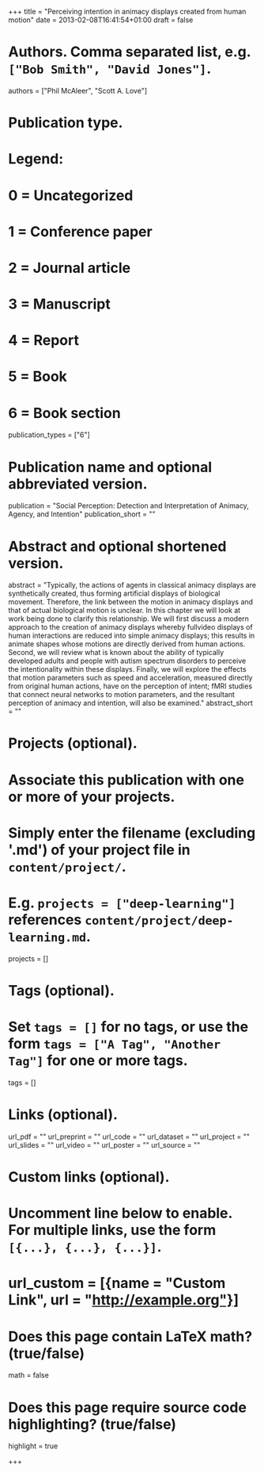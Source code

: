 +++
title = "Perceiving intention in animacy displays created from human motion"
date = 2013-02-08T16:41:54+01:00
draft = false

# Authors. Comma separated list, e.g. `["Bob Smith", "David Jones"]`.
authors = ["Phil McAleer", "Scott A. Love"]

# Publication type.
# Legend:
# 0 = Uncategorized
# 1 = Conference paper
# 2 = Journal article
# 3 = Manuscript
# 4 = Report
# 5 = Book
# 6 = Book section
publication_types = ["6"]

# Publication name and optional abbreviated version.
publication = "Social Perception: Detection and Interpretation of Animacy, Agency, and Intention"
publication_short = ""

# Abstract and optional shortened version.
abstract = "Typically, the actions of agents in classical animacy displays are synthetically created, thus forming artificial displays of biological movement. Therefore, the link between the motion in animacy displays and that of actual biological motion is unclear. In this chapter we will look at work being done to clarify this relationship. We will first discuss a modern approach to the creation of animacy displays whereby fullvideo displays of human interactions are reduced into simple animacy displays; this results in animate shapes whose motions are directly derived from human actions. Second, we will review what is known about the ability of typically developed adults and people with autism spectrum disorders to perceive the intentionality within these displays. Finally, we will explore the effects that motion parameters such as speed and acceleration, measured directly from original human actions, have on the perception of intent; fMRI studies that connect neural networks to motion parameters, and the resultant perception of animacy and intention, will also be examined."
abstract_short = ""


# Projects (optional).
#   Associate this publication with one or more of your projects.
#   Simply enter the filename (excluding '.md') of your project file in `content/project/`.
#   E.g. `projects = ["deep-learning"]` references `content/project/deep-learning.md`.
projects = []

# Tags (optional).
#   Set `tags = []` for no tags, or use the form `tags = ["A Tag", "Another Tag"]` for one or more tags.
tags = []

# Links (optional).
url_pdf = ""
url_preprint = ""
url_code = ""
url_dataset = ""
url_project = ""
url_slides = ""
url_video = ""
url_poster = ""
url_source = ""

# Custom links (optional).
#   Uncomment line below to enable. For multiple links, use the form `[{...}, {...}, {...}]`.
# url_custom = [{name = "Custom Link", url = "http://example.org"}]

# Does this page contain LaTeX math? (true/false)
math = false

# Does this page require source code highlighting? (true/false)
highlight = true

+++
